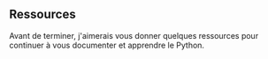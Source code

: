 ## Ressources

Avant de terminer, j'aimerais vous donner quelques ressources pour continuer à vous documenter et apprendre le Python.

